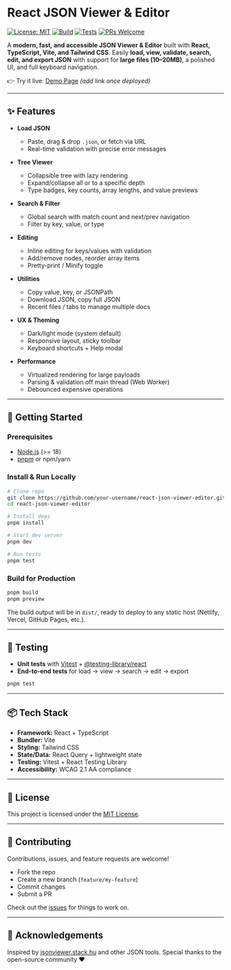 # React JSON Viewer & Editor

[![License: MIT](https://img.shields.io/badge/License-MIT-green.svg)](LICENSE)
[![Build](https://img.shields.io/github/actions/workflow/status/your-username/react-json-viewer-editor/ci.yml)]()
[![Tests](https://img.shields.io/github/actions/workflow/status/your-username/react-json-viewer-editor/test.yml?label=tests)]()
[![PRs Welcome](https://img.shields.io/badge/PRs-welcome-brightgreen.svg)]()

A **modern, fast, and accessible JSON Viewer & Editor** built with **React, TypeScript, Vite, and Tailwind CSS**.
Easily **load, view, validate, search, edit, and export JSON** with support for **large files (10–20MB)**, a polished UI, and full keyboard navigation.

👉 Try it live: [Demo Page](#) *(add link once deployed)*

---

## ✨ Features

* **Load JSON**

  * Paste, drag & drop `.json`, or fetch via URL
  * Real-time validation with precise error messages

* **Tree Viewer**

  * Collapsible tree with lazy rendering
  * Expand/collapse all or to a specific depth
  * Type badges, key counts, array lengths, and value previews

* **Search & Filter**

  * Global search with match count and next/prev navigation
  * Filter by key, value, or type

* **Editing**

  * Inline editing for keys/values with validation
  * Add/remove nodes, reorder array items
  * Pretty-print / Minify toggle

* **Utilities**

  * Copy value, key, or JSONPath
  * Download JSON, copy full JSON
  * Recent files / tabs to manage multiple docs

* **UX & Theming**

  * Dark/light mode (system default)
  * Responsive layout, sticky toolbar
  * Keyboard shortcuts + Help modal

* **Performance**

  * Virtualized rendering for large payloads
  * Parsing & validation off main thread (Web Worker)
  * Debounced expensive operations

---

## 🚀 Getting Started

### Prerequisites

* [Node.js](https://nodejs.org/) (>= 18)
* [pnpm](https://pnpm.io/) or npm/yarn

### Install & Run Locally

```bash
# Clone repo
git clone https://github.com/your-username/react-json-viewer-editor.git
cd react-json-viewer-editor

# Install deps
pnpm install

# Start dev server
pnpm dev

# Run tests
pnpm test
```

### Build for Production

```bash
pnpm build
pnpm preview
```

The build output will be in `dist/`, ready to deploy to any static host (Netlify, Vercel, GitHub Pages, etc.).

---

## 🧪 Testing

* **Unit tests** with [Vitest](https://vitest.dev/) + [@testing-library/react](https://testing-library.com/docs/react-testing-library/intro/)
* **End-to-end tests** for load → view → search → edit → export

```bash
pnpm test
```

---

## 📦 Tech Stack

* **Framework:** React + TypeScript
* **Bundler:** Vite
* **Styling:** Tailwind CSS
* **State/Data:** React Query + lightweight state
* **Testing:** Vitest + React Testing Library
* **Accessibility:** WCAG 2.1 AA compliance

---

## 📜 License

This project is licensed under the [MIT License](LICENSE).

---

## 🤝 Contributing

Contributions, issues, and feature requests are welcome!

* Fork the repo
* Create a new branch (`feature/my-feature`)
* Commit changes
* Submit a PR

Check out the [issues](../../issues) for things to work on.

---

## 🌟 Acknowledgements

Inspired by [jsonviewer.stack.hu](http://jsonviewer.stack.hu) and other JSON tools.
Special thanks to the open-source community ❤️
